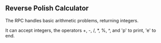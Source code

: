 <h2>Reverse Polish Calculator</h2>

<p>The RPC handles basic arithmetic problems, returning integers.</p>
<p>It can accept integers, the operators +, -, /, *, %, ^,  and 'p' to print, 'e' to end.</p>
